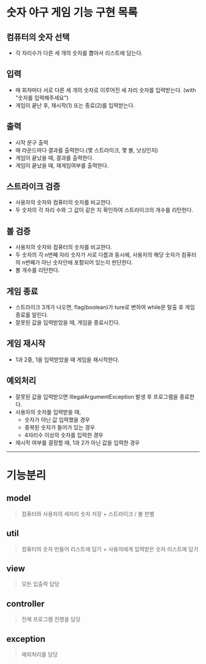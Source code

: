 # 숫자 야구 게임 기능 구현 목록

## 컴퓨터의 숫자 선택
- 각 자리수가 다른 세 개의 숫자를 뽑아서 리스트에 담는다.

## 입력
- 매 회차마다 서로 다른 세 개의 숫자로 이루어진 세 자리 숫자를 입력받는다. (with "숫자를 입력해주세요")
- 게임이 끝난 후, 재시작(1) 또는 종료(2)를 입력받는다.

## 출력
- 시작 문구 출력
- 매 라운드마다 결과를 출력한다.(몇 스트라이크, 몇 볼, 낫싱인지)
- 게임이 끝났을 때, 결과를 출력한다.
- 게임이 끝났을 때, 재게임여부를 출력한다.

## 스트라이크 검증
- 사용자의 숫자와 컴퓨터의 숫자를 비교한다.
- 두 숫자의 각 자리 수와 그 값이 같은 지 확인하여 스트라이크의 개수를 리턴한다.

## 볼 검증
- 사용자의 숫자와 컴퓨터의 숫자를 비교한다.
- 두 숫자의 각 n번째 자리 숫자가 서로 다름과 동시에, 사용자의 해당 숫자가 컴퓨터의 n번째가 아닌 숫자안에 포함되어 있는지 판단한다.
- 볼 개수를 리턴한다.

## 게임 종료
- 스트라이크 3개가 나오면, flag(boolean)가 ture로 변하여 while문 탈출 후 게임종료를 알린다.
- 잘못된 값을 입력받았을 때, 게임을 종료시킨다.

## 게임 재시작
- 1과 2중, 1을 입력받았을 때 게임을 재시작한다.

## 예외처리
- 잘못된 값을 입력받으면 IllegalArgumentException 발생 후 프로그램을 종료한다.
- 사용자의 숫자를 입력받을 때,
    - 숫자가 아닌 값 입력했을 경우
    - 중복된 숫자가 들어가 있는 경우
    - 4자리수 이상의 숫자를 입력한 경우
- 재시작 여부를 결정할 때, 1과 2가 아닌 값을 입력한 경우

---
# 기능분리
## model
> 컴퓨터와 사용자의 세자리 숫자 저장 + 스트라이크 / 볼 판별

## util
> 컴퓨터의 숫자 만들어 리스트에 담기 + 사용자에게 입력받은 숫자 리스트에 담기

## view
> 모든 입출력 담당

## controller
> 전체 프로그램 진행을 담당

## exception
> 예외처리를 담당